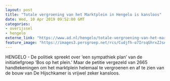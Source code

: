 ```yaml
---
layout: post
title: "Totale vergroening van het Marktplein in Hengelo is kansloos"
date: Wed, 10 Apr 2019 09:52:00 GMT
categories: 
- overijssel 
- hengelo 
externe_link: "https://www.ad.nl/hengelo/totale-vergroening-van-het-marktplein-in-hengelo-is-kansloos~ace55bc5/"
feature_image: "https://images3.persgroep.net/rcs/Cudjfh-o7IrsqGhrxZJsACW0d2M/diocontent/143805450/_fitwidth/400/?appId=21791a8992982cd8da851550a453bd7f&quality=0.7"
---
```


HENGELO - De politiek spreekt over ‘een sympathiek plan’ van de initiatiefgroep ‘Bos op het plein.’ Maar de petitie vergezeld van 2665 handtekeningen om het marktplein helemaal te vergroenen en af te zien van de bouw van De Hijschkamer is vrijwel zeker kansloos.
